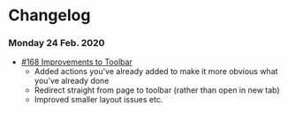 # Changelog



### Monday 24 Feb. 2020

- [#168 Improvements to Toolbar](https://github.com/PostHog/posthog/pull/168)
  - Added actions you've already added to make it more obvious what you've already done
  - Redirect straight from page to toolbar (rather than open in new tab)
  - Improved smaller layout issues etc.